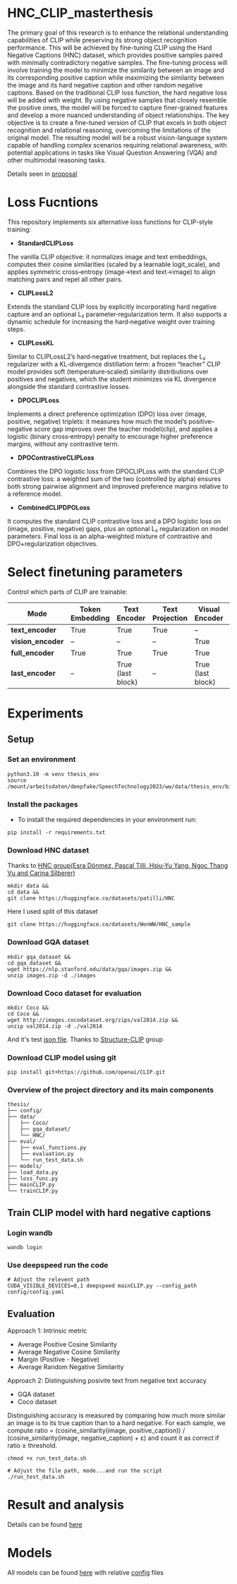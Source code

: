 # HNC_CLIP_masterthesis
The primary goal of this research is to enhance the relational understanding capabilities of CLIP while preserving its strong object recognition performance. This will be achieved by fine-tuning CLIP using the Hard Negative Captions (HNC) dataset, which provides positive samples paired with minimally contradictory negative samples. The fine-tuning process will involve training the model to minimize the similarity between an image and its corresponding positive caption while maximizing the similarity between the image and its hard negative caption and other random negative captions. Based on the traditional CLIP loss function, the hard negative loss will be added with weight. By using negative samples that closely resemble the positive ones, the model will be forced to capture finer-grained features and develop a more nuanced understanding of object relationships. The key objective is to create a fine-tuned version of CLIP that excels in both object recognition and relational reasoning, overcoming the limitations of the original model. The resulting model will be a robust vision-language system capable of handling complex scenarios requiring relational awareness, with potential applications in tasks like Visual Question Answering (VQA) and other multimodal reasoning tasks. 

Details seen in [proposal](Proposal.pdf)

# Loss Fucntions
This repository implements six alternative loss functions for CLIP-style training:

- **StandardCLIPLoss**  
  
The vanilla CLIP objective: it normalizes image and text embeddings, computes their cosine similarities (scaled by a learnable logit_scale), and applies symmetric cross‐entropy (image→text and text→image) to align matching pairs and repel all other pairs.

- **CLIPLossL2**  
  
Extends the standard CLIP loss by explicitly incorporating hard negative capture and an optional L₂ parameter‐regularization term. It also supports a dynamic schedule for increasing the hard‐negative weight over training steps.
  
- **CLIPLossKL**  
  
Similar to CLIPLossL2’s hard‐negative treatment, but replaces the L₂ regularizer with a KL‐divergence distillation term: a frozen “teacher” CLIP model provides soft (temperature‐scaled) similarity distributions over positives and negatives, which the student minimizes via KL divergence alongside the standard contrastive losses.

- **DPOCLIPLoss**  
  
Implements a direct preference optimization (DPO) loss over (image, positive, negative) triplets: it measures how much the model’s positive–negative score gap improves over the teacher model(clip), and applies a logistic (binary cross‐entropy) penalty to encourage higher preference margins, without any contrastive term.

- **DPOContrastiveCLIPLoss**  
  
Combines the DPO logistic loss from DPOCLIPLoss with the standard CLIP contrastive loss: a weighted sum of the two (controlled by alpha) ensures both strong pairwise alignment and improved preference margins relative to a reference model.

- **CombinedCLIPDPOLoss**  
  
It computes the standard CLIP contrastive loss and a DPO logistic loss on (image, positive, negative) gaps, plus an optional L₂ regularization on model parameters. Final loss is an alpha-weighted mixture of contrastive and DPO+regularization objectives.

# Select finetuning parameters
Control which parts of CLIP are trainable:

| Mode                   | Token Embedding | Text Encoder    | Text Projection | Visual Encoder   | Vision Projection |
|------------------------|-----------------|-----------------|-----------------|------------------|-------------------|
| **text_encoder**       | True            | True            | True            | –                | -                 |
| **vision_encoder**     | –               | –               | –               | True             | True              |
| **full_encoder**       | True            | True            | True            | True             | True              |
| **last_encoder**       | –               | True (last block)| –              | True (last block)| –                 |


# Experiments
## Setup
### Set an environment
```
python3.10 -m venv thesis_env
source /mount/arbeitsdaten/deepfake/SpeechTechnology2023/ww/data/thesis_env/bin/activate 
```

### Install the packages
- To install the required dependencies in your environment run: 
```
pip install -r requirements.txt
```

### Download HNC dataset
Thanks to [HNC group(Esra Dönmez, Pascal Tilli, Hsiu-Yu Yang, Ngoc Thang Vu and Carina Silberer)](https://github.com/DigitalPhonetics/hard-negative-captions)
```
mkdir data &&
cd data &&
git clone https://huggingface.co/datasets/patilli/HNC
```

Here I used split of this dataset
```
git clone https://huggingface.co/datasets/WenWW/HNC_sample
```

### Download GQA dataset
```
mkdir gqa_dataset &&
cd gqa_dataset &&
wget https://nlp.stanford.edu/data/gqa/images.zip &&
unzip images.zip -d ./images
```

### Download Coco dataset for evaluation
```
mkdir Coco &&
cd Coco &&
wget http://images.cocodataset.org/zips/val2014.zip &&
unzip val2014.zip -d ./val2014 
```
And it's test [json file](dataset/test_coco_aug_withneg.json). Thanks to [Structure-CLIP](https://github.com/zjukg/Structure-CLIP?tab=readme-ov-file) group

### Download CLIP model using git
```
pip install git+https://github.com/openai/CLIP.git
```

### Overview of the project directory and its main components
```
thesis/          
├── config/                     
├── data/                      
│   ├── Coco/                  
│   ├── gqa_dataset/            
│   └── HNC/                   
├── eval/                      
│   ├── eval_functions.py       
│   ├── evaluation.py           
│   └── run_test_data.sh        
├── models/                    
├── load_data.py                
├── loss_func.py                
├── mainCLIP.py                
└── trainCLIP.py               
```


## Train CLIP model with hard negative captions
### Login wandb
```
wandb login 
```

### Use deepspeed run the code
```
# Adjust the relevent path
CUDA_VISIBLE_DEVICES=0,1 deepspeed mainCLIP.py --config_path config/config.yaml
```

## Evaluation
Approach 1: Intrinsic metric
- Average Positive Cosine Similarity
- Average Negative Cosine Similarity
- Margin (Positive - Negative)
- Average Random Negative Similarity

Approach 2: Distinguishing posivite text from negative text accuracy
- GQA dataset
- Coco dataset

Distinguishing accuracy is measured by comparing how much more similar an image is to its true caption than to a hard negative. For each sample, we compute
ratio = (cosine_similarity(image, positive_caption)) / (cosine_similarity(image, negative_caption) + ε) and count it as correct if ratio ≥ threshold.

```
chmod +x run_test_data.sh

# Adjust the file path, mode...and run the script
./run_test_data.sh
```

# Result and analysis
Details can be found [here](result_and_analysis)

# Models
All models can be found [here](https://drive.google.com/drive/folders/11Pxr9IA4l4EegGzgcvBzVNPWCxFmqsGl?usp=drive_link) with relative [config](config) files
